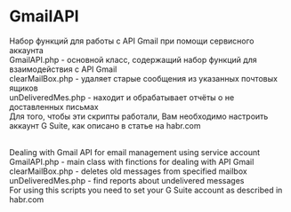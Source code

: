 # GmailAPI

Набор функций для работы с API Gmail при помощи сервисного аккаунта
<br/>GmailAPI.php - основной класс, содержащий набор функций для взаимодействия с API Gmail
<br/>clearMailBox.php - удаляет старые сообщения из указанных почтовых ящиков
<br/>unDeliveredMes.php - находит и обрабатывает отчёты о не доставленных письмах
<br/>Для того, чтобы эти скрипты работали, Вам необходимо настроить аккаунт G Suite, как описано в статье на habr.com

<br/>Dealing with Gmail API for email management using service account
<br/>GmailAPI.php - main class with finctions for dealing with API Gmail
<br/>clearMailBox.php - deletes old messages from specified mailbox
<br/>unDeliveredMes.php - find reports about undelivered messages
<br/>For using this scripts you need to set your G Suite account as described in habr.com
